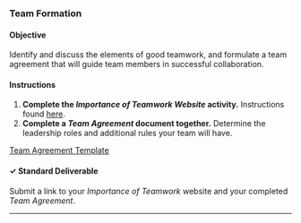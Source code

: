 ### Team Formation

#### Objective

Identify and discuss the elements of good teamwork, and formulate a team agreement that will guide team members in successful collaboration.

#### Instructions

1. **Complete the _Importance of Teamwork Website_ activity.** Instructions found [here](https://docs.google.com/document/d/1cgeOeNIkCs2NHv6wykzbJGmuPy9Gidw1HWqmoqnvLx8/edit?usp=sharing).
2. **Complete a _Team Agreement_ document together.** Determine the leadership roles and additional rules your team will have.

[Team Agreement Template](https://docs.google.com/document/d/19laqU_u6ayMK6757q96ja5ikhsroY4TMTiU9p2p-GYE/edit?usp=sharing)

#### ✓ Standard Deliverable

Submit a link to your _Importance of Teamwork_ website and your completed _Team Agreement_.

---